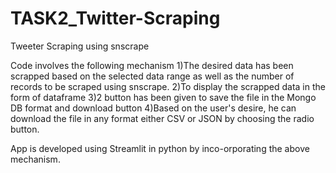 # TASK2_Twitter-Scraping
Tweeter Scraping using snscrape

Code involves the following mechanism
1)The desired data has been scrapped based on the selected data range as well as the number of records to be scraped using snscrape.
2)To display the scrapped data in the form of dataframe
3)2 button has been given to save the file in the Mongo DB format and download button
4)Based on the user's desire, he can download the file in any format either CSV or JSON by choosing the radio button.

App is developed using Streamlit in python by inco-orporating the above mechanism.
